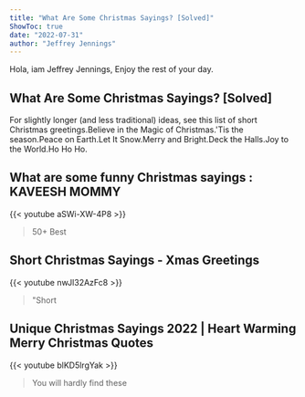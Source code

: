 ```yaml
---
title: "What Are Some Christmas Sayings? [Solved]"
ShowToc: true 
date: "2022-07-31"
author: "Jeffrey Jennings" 
---
```


Hola, iam Jeffrey Jennings, Enjoy the rest of your day.
## What Are Some Christmas Sayings? [Solved]
For slightly longer (and less traditional) ideas, see this list of short Christmas greetings.Believe in the Magic of Christmas.'Tis the season.Peace on Earth.Let It Snow.Merry and Bright.Deck the Halls.Joy to the World.Ho Ho Ho.

## What are some funny Christmas sayings : KAVEESH MOMMY
{{< youtube aSWi-XW-4P8 >}}
>50+ Best 

## Short Christmas Sayings - Xmas Greetings
{{< youtube nwJl32AzFc8 >}}
>"Short 

## Unique Christmas Sayings 2022 | Heart Warming Merry Christmas Quotes
{{< youtube blKD5lrgYak >}}
>You will hardly find these 

